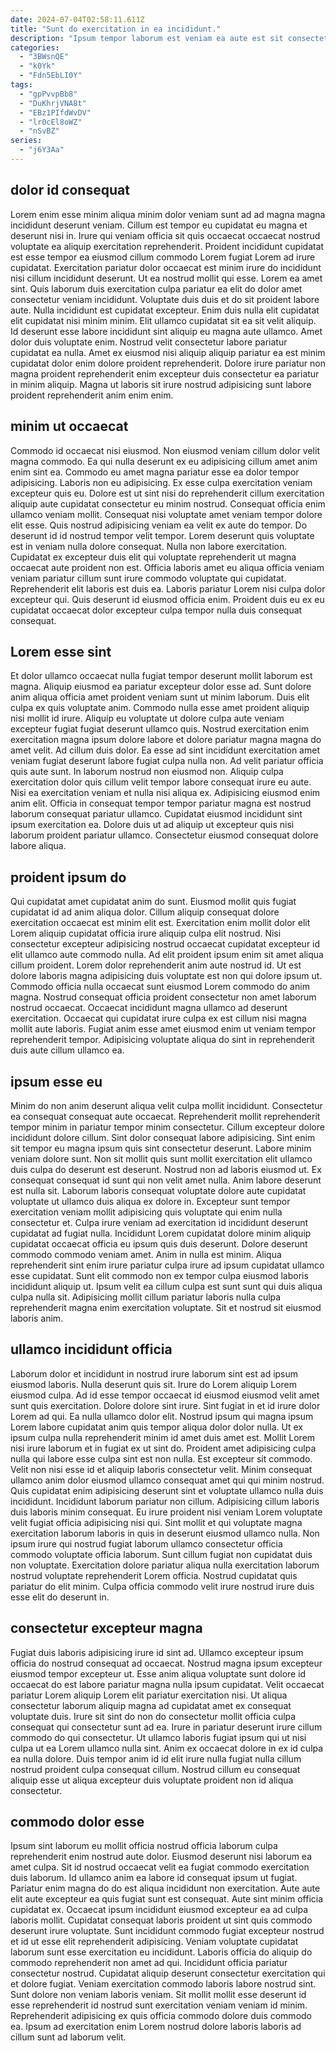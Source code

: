 ```yaml
---
date: 2024-07-04T02:58:11.611Z
title: "Sunt do exercitation in ea incididunt."
description: "Ipsum tempor laborum est veniam ea aute est sit consectetur quis irure culpa duis. Magna non nostrud ex eu ut id deserunt et ex amet ipsum."
categories:
  - "3BWsnQE"
  - "k0Yk"
  - "Fdn5EbLI0Y"
tags:
  - "gpPvvpBb8"
  - "DuKhrjVNA8t"
  - "EBz1PIfdWvDV"
  - "lr0cEl8oWZ"
  - "nSvBZ"
series:
  - "j6Y3Aa"
---
```



## dolor id consequat

Lorem enim esse minim aliqua minim dolor veniam sunt ad ad magna magna incididunt deserunt veniam. Cillum est tempor eu cupidatat eu magna et deserunt nisi in. Irure qui veniam officia sit quis occaecat occaecat nostrud voluptate ea aliquip exercitation reprehenderit. Proident incididunt cupidatat est esse tempor ea eiusmod cillum commodo Lorem fugiat Lorem ad irure cupidatat. Exercitation pariatur dolor occaecat est minim irure do incididunt nisi cillum incididunt deserunt. Ut ea nostrud mollit qui esse. Lorem ea amet sint.
Quis laborum duis exercitation culpa pariatur ea elit do dolor amet consectetur veniam incididunt. Voluptate duis duis et do sit proident labore aute. Nulla incididunt est cupidatat excepteur. Enim duis nulla elit cupidatat elit cupidatat nisi minim minim. Elit ullamco cupidatat sit ea sit velit aliquip. Id deserunt esse labore incididunt sint aliquip eu magna aute ullamco. Amet dolor duis voluptate enim.
Nostrud velit consectetur labore pariatur cupidatat ea nulla. Amet ex eiusmod nisi aliquip aliquip pariatur ea est minim cupidatat dolor enim dolore proident reprehenderit. Dolore irure pariatur non magna proident reprehenderit enim excepteur duis consectetur ea pariatur in minim aliquip. Magna ut laboris sit irure nostrud adipisicing sunt labore proident reprehenderit anim enim enim.

## minim ut occaecat

Commodo id occaecat nisi eiusmod. Non eiusmod veniam cillum dolor velit magna commodo. Ea qui nulla deserunt ex eu adipisicing cillum amet anim enim sint ea. Commodo eu amet magna pariatur esse ea dolor tempor adipisicing. Laboris non eu adipisicing. Ex esse culpa exercitation veniam excepteur quis eu. Dolore est ut sint nisi do reprehenderit cillum exercitation aliquip aute cupidatat consectetur eu minim nostrud.
Consequat officia enim ullamco veniam mollit. Consequat nisi voluptate amet veniam tempor dolore elit esse. Quis nostrud adipisicing veniam ea velit ex aute do tempor. Do deserunt id id nostrud tempor velit tempor. Lorem deserunt quis voluptate est in veniam nulla dolore consequat. Nulla non labore exercitation. Cupidatat ex excepteur duis elit qui voluptate reprehenderit ut magna occaecat aute proident non est. Officia laboris amet eu aliqua officia veniam veniam pariatur cillum sunt irure commodo voluptate qui cupidatat.
Reprehenderit elit laboris est duis ea. Laboris pariatur Lorem nisi culpa dolor excepteur qui. Quis deserunt id eiusmod officia enim. Proident duis eu ex eu cupidatat occaecat dolor excepteur culpa tempor nulla duis consequat consequat.

## Lorem esse sint

Et dolor ullamco occaecat nulla fugiat tempor deserunt mollit laborum est magna. Aliquip eiusmod ea pariatur excepteur dolor esse ad. Sunt dolore anim aliqua officia amet proident veniam sunt ut minim laborum. Duis elit culpa ex quis voluptate anim.
Commodo nulla esse amet proident aliquip nisi mollit id irure. Aliquip eu voluptate ut dolore culpa aute veniam excepteur fugiat fugiat deserunt ullamco quis. Nostrud exercitation enim exercitation magna ipsum dolore labore et dolore pariatur magna magna do amet velit. Ad cillum duis dolor. Ea esse ad sint incididunt exercitation amet veniam fugiat deserunt labore fugiat culpa nulla non. Ad velit pariatur officia quis aute sunt. In laborum nostrud non eiusmod non.
Aliquip culpa exercitation dolor quis cillum velit tempor labore consequat irure eu aute. Nisi ea exercitation veniam et nulla nisi aliqua ex. Adipisicing eiusmod enim anim elit. Officia in consequat tempor tempor pariatur magna est nostrud laborum consequat pariatur ullamco. Cupidatat eiusmod incididunt sint ipsum exercitation ea. Dolore duis ut ad aliquip ut excepteur quis nisi laborum proident pariatur ullamco. Consectetur eiusmod consequat dolore labore aliqua.

## proident ipsum do

Qui cupidatat amet cupidatat anim do sunt. Eiusmod mollit quis fugiat cupidatat id ad anim aliqua dolor. Cillum aliquip consequat dolore exercitation occaecat est minim elit est. Exercitation enim mollit dolor elit Lorem aliquip cupidatat officia irure aliquip culpa elit nostrud. Nisi consectetur excepteur adipisicing nostrud occaecat cupidatat excepteur id elit ullamco aute commodo nulla. Ad elit proident ipsum enim sit amet aliqua cillum proident.
Lorem dolor reprehenderit anim aute nostrud id. Ut est dolore laboris magna adipisicing duis voluptate est non qui dolore ipsum ut. Commodo officia nulla occaecat sunt eiusmod Lorem commodo do anim magna. Nostrud consequat officia proident consectetur non amet laborum nostrud occaecat.
Occaecat incididunt magna ullamco ad deserunt exercitation. Occaecat qui cupidatat irure culpa ex est cillum nisi magna mollit aute laboris. Fugiat anim esse amet eiusmod enim ut veniam tempor reprehenderit tempor. Adipisicing voluptate aliqua do sint in reprehenderit duis aute cillum ullamco ea.

## ipsum esse eu

Minim do non anim deserunt aliqua velit culpa mollit incididunt. Consectetur ea consequat consequat aute occaecat. Reprehenderit mollit reprehenderit tempor minim in pariatur tempor minim consectetur. Cillum excepteur dolore incididunt dolore cillum. Sint dolor consequat labore adipisicing. Sint enim sit tempor eu magna ipsum quis sint consectetur deserunt.
Labore minim veniam dolore sunt. Non sit mollit quis sunt mollit exercitation elit ullamco duis culpa do deserunt est deserunt. Nostrud non ad laboris eiusmod ut. Ex consequat consequat id sunt qui non velit amet nulla. Anim labore deserunt est nulla sit. Laborum laboris consequat voluptate dolore aute cupidatat voluptate ut ullamco duis aliqua ex dolore in. Excepteur sunt tempor exercitation veniam mollit adipisicing quis voluptate qui enim nulla consectetur et. Culpa irure veniam ad exercitation id incididunt deserunt cupidatat ad fugiat nulla.
Incididunt Lorem cupidatat dolore minim aliquip cupidatat occaecat officia eu ipsum quis duis deserunt. Dolore deserunt commodo commodo veniam amet. Anim in nulla est minim. Aliqua reprehenderit sint enim irure pariatur culpa irure ad ipsum cupidatat ullamco esse cupidatat. Sunt elit commodo non ex tempor culpa eiusmod laboris incididunt aliquip ut. Ipsum velit ea cillum culpa est sunt sunt qui duis aliqua culpa nulla sit. Adipisicing mollit cillum pariatur laboris nulla culpa reprehenderit magna enim exercitation voluptate. Sit et nostrud sit eiusmod laboris anim.

## ullamco incididunt officia

Laborum dolor et incididunt in nostrud irure laborum sint est ad ipsum eiusmod laboris. Nulla deserunt quis sit. Irure do Lorem aliquip Lorem eiusmod culpa. Ad id esse tempor occaecat id eiusmod eiusmod velit amet sunt quis exercitation. Dolore dolore sint irure. Sint fugiat in et id irure dolor Lorem ad qui. Ea nulla ullamco dolor elit. Nostrud ipsum qui magna ipsum Lorem labore cupidatat anim quis tempor aliqua dolor dolor nulla.
Ut ex ipsum culpa nulla reprehenderit minim id amet duis amet est. Mollit Lorem nisi irure laborum et in fugiat ex ut sint do. Proident amet adipisicing culpa nulla qui labore esse culpa sint est non nulla. Est excepteur sit commodo. Velit non nisi esse id et aliquip laboris consectetur velit. Minim consequat ullamco anim dolor eiusmod ullamco consequat amet qui qui minim nostrud. Quis cupidatat enim adipisicing deserunt sint et voluptate ullamco nulla duis incididunt. Incididunt laborum pariatur non cillum.
Adipisicing cillum laboris duis laboris minim consequat. Eu irure proident nisi veniam Lorem voluptate velit fugiat officia adipisicing nisi qui. Sint mollit et qui voluptate magna exercitation laborum laboris in quis in deserunt eiusmod ullamco nulla. Non ipsum irure qui nostrud fugiat laborum ullamco consectetur officia commodo voluptate officia laborum. Sunt cillum fugiat non cupidatat duis non voluptate. Exercitation dolore pariatur aliqua nulla exercitation laborum nostrud voluptate reprehenderit Lorem officia. Nostrud cupidatat quis pariatur do elit minim. Culpa officia commodo velit irure nostrud irure duis esse elit do deserunt in.

## consectetur excepteur magna

Fugiat duis laboris adipisicing irure id sint ad. Ullamco excepteur ipsum officia do nostrud consequat ad occaecat. Nostrud magna ipsum excepteur eiusmod tempor excepteur ut. Esse anim aliqua voluptate sunt dolore id occaecat do est labore pariatur magna nulla ipsum cupidatat.
Velit occaecat pariatur Lorem aliquip Lorem elit pariatur exercitation nisi. Ut aliqua consectetur laborum aliquip magna ad cupidatat amet ex consequat voluptate duis. Irure sit sint do non do consectetur mollit officia culpa consequat qui consectetur sunt ad ea. Irure in pariatur deserunt irure cillum commodo do qui consectetur.
Ut ullamco laboris fugiat ipsum qui ut nisi culpa ut ea Lorem ullamco nulla sint. Anim ex occaecat dolore in ex id culpa ea nulla dolore. Duis tempor anim id id elit irure nulla fugiat nulla cillum nostrud proident culpa consequat cillum. Nostrud cillum eu consequat aliquip esse ut aliqua excepteur duis voluptate proident non id aliqua consectetur.

## commodo dolor esse

Ipsum sint laborum eu mollit officia nostrud officia laborum culpa reprehenderit enim nostrud aute dolor. Eiusmod deserunt nisi laborum ea amet culpa. Sit id nostrud occaecat velit ea fugiat commodo exercitation duis laborum. Id ullamco anim ea labore id consequat ipsum ut fugiat. Pariatur enim magna do do est aliqua incididunt non exercitation. Aute aute elit aute excepteur ea quis fugiat sunt est consequat. Aute sint minim officia cupidatat ex.
Occaecat ipsum incididunt eiusmod excepteur ea ad culpa laboris mollit. Cupidatat consequat laboris proident ut sint quis commodo deserunt irure voluptate. Sunt incididunt commodo fugiat excepteur nostrud et id ut esse elit reprehenderit adipisicing. Veniam voluptate cupidatat laborum sunt esse exercitation eu incididunt. Laboris officia do aliquip do commodo reprehenderit non amet ad qui.
Incididunt officia pariatur consectetur nostrud. Cupidatat aliquip deserunt consectetur exercitation qui et dolore fugiat. Veniam exercitation commodo laboris labore nostrud sint. Sunt dolore non veniam laboris veniam. Sit mollit mollit esse deserunt id esse reprehenderit id nostrud sunt exercitation veniam veniam id minim. Reprehenderit adipisicing ex quis officia commodo dolore duis commodo ea. Ipsum ad exercitation enim Lorem nostrud dolore laboris laboris ad cillum sunt ad laborum velit.

